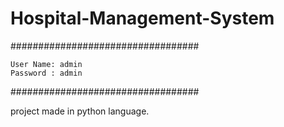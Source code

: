 # Hospital-Management-System

##################################

	User Name: admin
	Password : admin

##################################

project made in python language.
